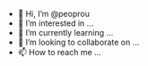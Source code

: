 - 👋 Hi, I’m @peoprou
- 👀 I’m interested in ...
- 🌱 I’m currently learning ...
- 💞️ I’m looking to collaborate on ...
- 📫 How to reach me ...

<!---
peoprou/peoprou is a ✨ special ✨ repository because its `README.md` (this file) appears on your GitHub profile.
You can click the Preview link to take a look at your changes.
--->
